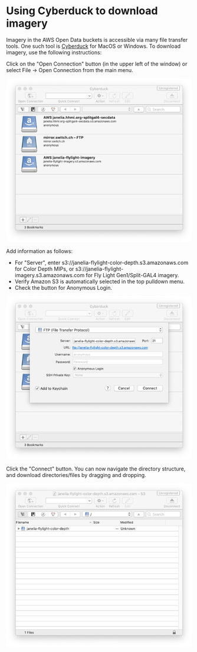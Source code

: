 # Using Cyberduck to download imagery

Imagery in the AWS Open Data buckets is accessible via many file transfer tools. One such tool is [Cyberduck](https://cyberduck.io/) for MacOS or Windows.
To download imagery, use the following instructions:

Click on the "Open Connection" button (in the upper left of the window) or select File -> Open Connection from the main menu.

![Cyberduck 1](https://github.com/JaneliaSciComp/open-data-flylight/blob/master/tutorials/cd1.png "")

Add information as follows:
* For "Server", enter s3://janelia-flylight-color-depth.s3.amazonaws.com for Color Depth MIPs, or s3://janelia-flylight-imagery.s3.amazonaws.com for Fly Light Gen1/Split-GAL4 imagery.
* Verify Amazon S3 is automatically selected in the top pulldown menu.
* Check the button for Anonymous Login.

![Cyberduck 2](https://github.com/JaneliaSciComp/open-data-flylight/blob/master/tutorials/cd2.png "")

Click the "Connect" button.
You can now navigate the directory structure, and download directories/files by dragging and dropping.

![Cyberduck 3](https://github.com/JaneliaSciComp/open-data-flylight/blob/master/tutorials/cd3.png "")
